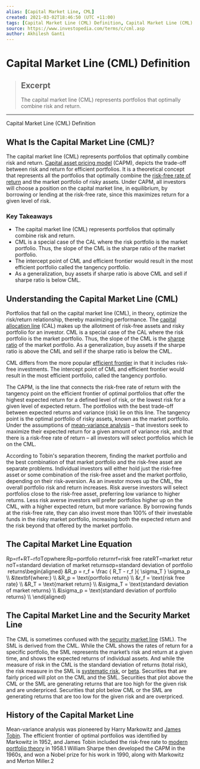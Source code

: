 ```yaml
---
alias: [Capital Market Line, CML]
created: 2021-03-02T18:46:50 (UTC +11:00)
tags: [Capital Market Line (CML) Definition, Capital Market Line (CML) Definition]
source: https://www.investopedia.com/terms/c/cml.asp
author: Akhilesh Ganti
---
```


# Capital Market Line (CML) Definition

> ## Excerpt
> The capital market line (CML) represents portfolios that optimally combine risk and return.

---

Capital Market Line (CML) Definition
## What Is the Capital Market Line (CML)?

The capital market line (CML) represents portfolios that optimally combine risk and return. [Capital asset pricing model](https://www.investopedia.com/terms/c/capm.asp) (CAPM), depicts the trade-off between risk and return for efficient portfolios. It is a theoretical concept that represents all the portfolios that optimally combine the [risk-free rate of return](https://www.investopedia.com/terms/r/risk-freerate.asp) and the market portfolio of risky assets. Under CAPM, all investors will choose a position on the capital market line, in equilibrium, by borrowing or lending at the risk-free rate, since this maximizes return for a given level of risk.

### Key Takeaways

-   The capital market line (CML) represents portfolios that optimally combine risk and return.
-   CML is a special case of the CAL where the risk portfolio is the market portfolio. Thus, the slope of the CML is the sharpe ratio of the market portfolio.
-   The intercept point of CML and efficient frontier would result in the most efficient portfolio called the tangency portfolio.
-   As a generalization, buy assets if sharpe ratio is above CML and sell if sharpe ratio is below CML.

## Understanding the Capital Market Line (CML)

Portfolios that fall on the capital market line (CML), in theory, optimize the risk/return relationship, thereby maximizing performance. The [capital allocation line](https://www.investopedia.com/terms/c/cal.asp) (CAL) makes up the allotment of risk-free assets and risky portfolio for an investor. CML is a special case of the CAL where the risk portfolio is the market portfolio. Thus, the slope of the CML is the [sharpe ratio](https://www.investopedia.com/terms/s/sharperatio.asp) of the market portfolio. As a generalization, buy assets if the sharpe ratio is above the CML and sell if the sharpe ratio is below the CML.

CML differs from the more popular [efficient frontier](https://www.investopedia.com/terms/e/efficientfrontier.asp) in that it includes risk-free investments. The intercept point of CML and efficient frontier would result in the most efficient portfolio, called the tangency portfolio.

The CAPM, is the line that connects the risk-free rate of return with the tangency point on the efficient frontier of optimal portfolios that offer the highest expected return for a defined level of risk, or the lowest risk for a given level of expected return. The portfolios with the best trade-off between expected returns and variance (risk) lie on this line. The tangency point is the optimal portfolio of risky assets, known as the market portfolio. Under the assumptions of [mean-variance analysis](https://www.investopedia.com/terms/m/meanvariance-analysis.asp) – that investors seek to maximize their expected return for a given amount of variance risk, and that there is a risk-free rate of return – all investors will select portfolios which lie on the CML.

According to Tobin's separation theorem, finding the market portfolio and the best combination of that market portfolio and the risk-free asset are separate problems. Individual investors will either hold just the risk-free asset or some combination of the risk-free asset and the market portfolio, depending on their risk-aversion. As an investor moves up the CML, the overall portfolio risk and return increases. Risk averse investors will select portfolios close to the risk-free asset, preferring low variance to higher returns. Less risk averse investors will prefer portfolios higher up on the CML, with a higher expected return, but more variance. By borrowing funds at the risk-free rate, they can also invest more than 100% of their investable funds in the risky market portfolio, increasing both the expected return and the risk beyond that offered by the market portfolio.

## The Capital Market Line Equation

Rp\=rf+RT−rfσTσpwhere:Rp\=portfolio returnrf\=risk free rateRT\=market returnσT\=standard deviation of market returnsσp\=standard deviation of portfolio returns\\begin{aligned} &R\_p = r\_f + \\frac { R\_T - r\_f }{ \\sigma\_T } \\sigma\_p \\\\ &\\textbf{where:} \\\\ &R\_p = \\text{portfolio return} \\\\ &r\_f = \\text{risk free rate} \\\\ &R\_T = \\text{market return} \\\\ &\\sigma\_T = \\text{standard deviation of market returns} \\\\ &\\sigma\_p = \\text{standard deviation of portfolio returns} \\\\ \\end{aligned}

## The Capital Market Line and the Security Market Line

The CML is sometimes confused with the [security market line](https://www.investopedia.com/terms/s/sml.asp) (SML). The SML is derived from the CML. While the CML shows the rates of return for a specific portfolio, the SML represents the market’s risk and return at a given time, and shows the expected returns of individual assets. And while the measure of risk in the CML is the standard deviation of returns (total risk), the risk measure in the SML is [systematic risk](https://www.investopedia.com/terms/s/systematicrisk.asp), or [beta](https://www.investopedia.com/terms/b/beta.asp). Securities that are fairly priced will plot on the CML and the SML. Securities that plot above the CML or the SML are generating returns that are too high for the given risk and are underpriced. Securities that plot below CML or the SML are generating returns that are too low for the given risk and are overpriced.

## History of the Capital Market Line

Mean-variance analysis was pioneered by Harry Markowitz and [James Tobin](https://www.investopedia.com/terms/j/james-tobin.asp). The efficient frontier of optimal portfolios was identified by Markowitz in 1952, and James Tobin included the risk-free rate to [modern portfolio theory](https://www.investopedia.com/terms/m/modernportfoliotheory.asp) in 1958.1 William Sharpe then developed the CAPM in the 1960s, and won a Nobel prize for his work in 1990, along with Markowitz and Merton Miller.2
